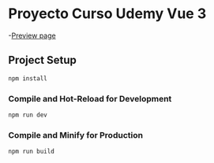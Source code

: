 # Proyecto Curso Udemy Vue 3

-[Preview page](https://cerulean-piroshki-d7ed9a.netlify.app/)

## Project Setup

```sh
npm install
```

### Compile and Hot-Reload for Development

```sh
npm run dev
```

### Compile and Minify for Production

```sh
npm run build
```
